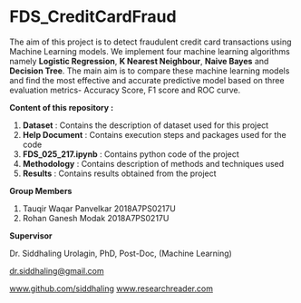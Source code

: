 # FDS_CreditCardFraud
The aim of this project is to detect fraudulent credit card transactions using Machine Learning models.
We implement four machine learning algorithms namely **Logistic Regression**, **K Nearest Neighbour**, **Naive Bayes** and **Decision Tree**.
The main aim is to compare these machine learning models and find the most effective and accurate predictive model based on three evaluation metrics- Accuracy Score, F1 score and ROC curve.

**Content of this repository :**

1. **Dataset** : Contains the description of dataset used for this project
2.  **Help Document** : Contains execution steps and packages used for the code
3.  **FDS_025_217.ipynb** : Contains python code of the project
4.  **Methodology** : Contains description of methods and techniques used
5.  **Results** : Contains results obtained from the project

**Group Members**
1. Tauqir Waqar Panvelkar 
    2018A7PS0217U
2. Rohan Ganesh Modak
    2018A7PS0217U
    
**Supervisor**

Dr. Siddhaling Urolagin,
PhD, Post-Doc, (Machine Learning)

dr.siddhaling@gmail.com

www.github.com/siddhaling
www.researchreader.com
